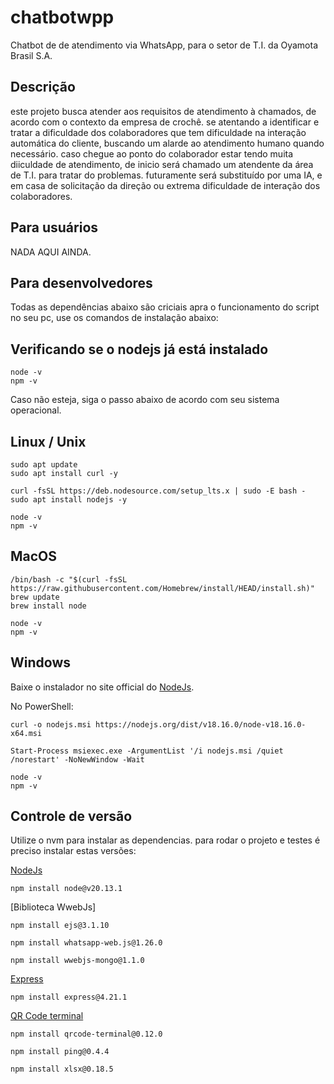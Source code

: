 # chatbotwpp
Chatbot de de atendimento via WhatsApp, para o setor de T.I. da Oyamota Brasil S.A.

## Descrição

este projeto busca atender aos requisitos de atendimento à chamados, de acordo com o contexto da empresa de crochê.
se atentando a identificar e tratar a dificuldade dos colaboradores que tem dificuldade na interação automática do cliente,
buscando um alarde ao atendimento humano quando necessário.
caso chegue ao ponto do colaborador estar tendo muita diiculdade de atendimento, de inicio será chamado um atendente da área de T.I.
para tratar do problemas. futuramente será substituído por uma IA, e em casa de solicitação da direção ou extrema 
dificuldade de interação dos colaboradores.

## Para usuários

NADA AQUI AINDA.

## Para desenvolvedores

Todas as dependências abaixo são criciais apra o funcionamento do script no seu pc, use os comandos de instalação abaixo:

## Verificando se o nodejs já está instalado

```
node -v
npm -v
```

Caso não esteja, siga o passo abaixo de acordo com seu sistema operacional.

## Linux / Unix

```
sudo apt update
sudo apt install curl -y
```
```
curl -fsSL https://deb.nodesource.com/setup_lts.x | sudo -E bash -
sudo apt install nodejs -y
```
```
node -v
npm -v
```

## MacOS
```
/bin/bash -c "$(curl -fsSL https://raw.githubusercontent.com/Homebrew/install/HEAD/install.sh)"
brew update
brew install node
```
```
node -v
npm -v
```

## Windows

Baixe o instalador no site official do [NodeJs](https://nodejs.org/en).

No PowerShell:

```
curl -o nodejs.msi https://nodejs.org/dist/v18.16.0/node-v18.16.0-x64.msi
``` 
```
Start-Process msiexec.exe -ArgumentList '/i nodejs.msi /quiet /norestart' -NoNewWindow -Wait
```
```
node -v
npm -v
```


## Controle de versão

Utilize o nvm para instalar as dependencias.
para rodar o projeto e testes é preciso instalar estas versões:

[NodeJs](https://nodejs.org/en)
```
npm install node@v20.13.1
```
[Biblioteca WwebJs]
```
npm install ejs@3.1.10
```
```
npm install whatsapp-web.js@1.26.0
```
```
npm install wwebjs-mongo@1.1.0
```
[Express](https://developer.mozilla.org/en-US/docs/Learn/Server-side/Express_Nodejs)
```
npm install express@4.21.1
```
[QR Code terminal](https://www.npmjs.com/package/qrcode-terminal)
```
npm install qrcode-terminal@0.12.0
```

```
npm install ping@0.4.4
```
```
npm install xlsx@0.18.5
```

